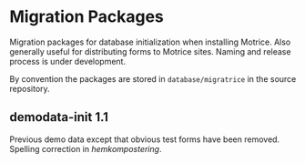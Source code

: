 # Migration Packages #

Migration packages for database initialization when installing Motrice. Also generally useful for distributing forms to Motrice sites. Naming and release process is under development.

By convention the packages are stored in `database/migratrice` in the source repository.

## demodata-init 1.1 ##

Previous demo data except that obvious test forms have been removed. Spelling correction in *hemkompostering*.

